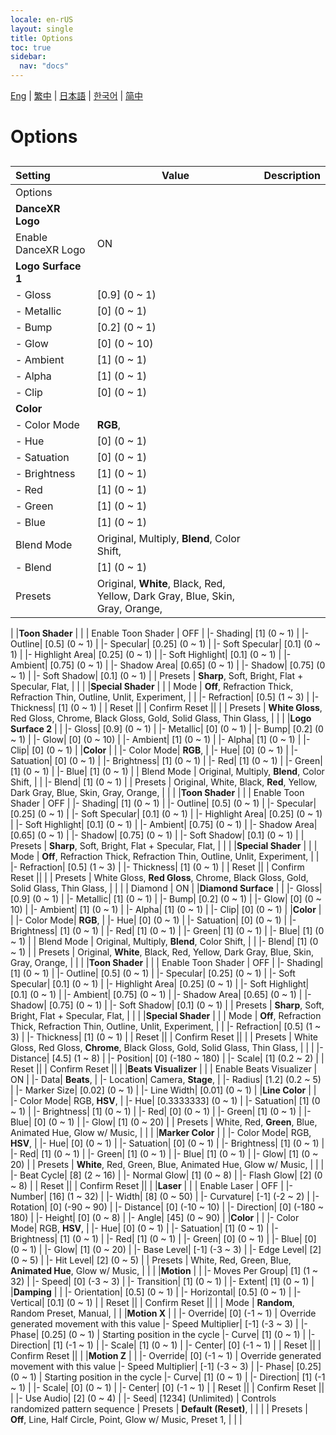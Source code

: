 ```yaml
---
locale: en-rUS
layout: single
title: Options
toc: true
sidebar:
  nav: "docs"
---
```

[Eng](/dancexr/menu/2025.4/stage/scene) | [繁中](/tw/dancexr/menu/2025.4/stage/scene) | [日本語](/jp/dancexr/menu/2025.4/stage/scene) | [한국어](/kr/dancexr/menu/2025.4/stage/scene) | [简中](/zh/dancexr/menu/2025.4/stage/scene)

# Options

## 

| Setting | Value | Description |
| :--- | --- | :--- |
| Options || 
|**DanceXR Logo** | | 
| Enable DanceXR Logo | ON | 
|**Logo Surface 1** | | 
|- Gloss| [0.9] (0 ~ 1) | 
|- Metallic| [0] (0 ~ 1) | 
|- Bump| [0.2] (0 ~ 1) | 
|- Glow| [0] (0 ~ 10) | 
|- Ambient| [1] (0 ~ 1) | 
|- Alpha| [1] (0 ~ 1) | 
|- Clip| [0] (0 ~ 1) | 
|**Color** | | 
|- Color Mode|  **RGB**,  | 
|- Hue| [0] (0 ~ 1) | 
|- Satuation| [0] (0 ~ 1) | 
|- Brightness| [1] (0 ~ 1) | 
|- Red| [1] (0 ~ 1) | 
|- Green| [1] (0 ~ 1) | 
|- Blue| [1] (0 ~ 1) | 
| Blend Mode |  Original,  Multiply,  **Blend**,  Color Shift,  |  |
|- Blend| [1] (0 ~ 1) | 
| Presets |  Original,  **White**,  Black,  Red,  Yellow,  Dark Gray,  Blue,  Skin,  Gray,  Orange,  |  |
|
|**Toon Shader** | | 
| Enable Toon Shader | OFF | 
|- Shading| [1] (0 ~ 1) | 
|- Outline| [0.5] (0 ~ 1) | 
|- Specular| [0.25] (0 ~ 1) | 
|- Soft Specular| [0.1] (0 ~ 1) | 
|- Highlight Area| [0.25] (0 ~ 1) | 
|- Soft Highlight| [0.1] (0 ~ 1) | 
|- Ambient| [0.75] (0 ~ 1) | 
|- Shadow Area| [0.65] (0 ~ 1) | 
|- Shadow| [0.75] (0 ~ 1) | 
|- Soft Shadow| [0.1] (0 ~ 1) | 
| Presets |  **Sharp**,  Soft,  Bright,  Flat + Specular,  Flat,  |  |
|
|**Special Shader** | | 
| Mode |  **Off**,  Refraction Thick,  Refraction Thin,  Outline,  Unlit,  Experiment,  |  |
|- Refraction| [0.5] (1 ~ 3) | 
|- Thickness| [1] (0 ~ 1) | 
| Reset || 
| Confirm Reset || 
|
| Presets |  **White Gloss**,  Red Gloss,  Chrome,  Black Gloss,  Gold,  Solid Glass,  Thin Glass,  |  |
|
|**Logo Surface 2** | | 
|- Gloss| [0.9] (0 ~ 1) | 
|- Metallic| [0] (0 ~ 1) | 
|- Bump| [0.2] (0 ~ 1) | 
|- Glow| [0] (0 ~ 10) | 
|- Ambient| [1] (0 ~ 1) | 
|- Alpha| [1] (0 ~ 1) | 
|- Clip| [0] (0 ~ 1) | 
|**Color** | | 
|- Color Mode|  **RGB**,  | 
|- Hue| [0] (0 ~ 1) | 
|- Satuation| [0] (0 ~ 1) | 
|- Brightness| [1] (0 ~ 1) | 
|- Red| [1] (0 ~ 1) | 
|- Green| [1] (0 ~ 1) | 
|- Blue| [1] (0 ~ 1) | 
| Blend Mode |  Original,  Multiply,  **Blend**,  Color Shift,  |  |
|- Blend| [1] (0 ~ 1) | 
| Presets |  Original,  White,  Black,  **Red**,  Yellow,  Dark Gray,  Blue,  Skin,  Gray,  Orange,  |  |
|
|**Toon Shader** | | 
| Enable Toon Shader | OFF | 
|- Shading| [1] (0 ~ 1) | 
|- Outline| [0.5] (0 ~ 1) | 
|- Specular| [0.25] (0 ~ 1) | 
|- Soft Specular| [0.1] (0 ~ 1) | 
|- Highlight Area| [0.25] (0 ~ 1) | 
|- Soft Highlight| [0.1] (0 ~ 1) | 
|- Ambient| [0.75] (0 ~ 1) | 
|- Shadow Area| [0.65] (0 ~ 1) | 
|- Shadow| [0.75] (0 ~ 1) | 
|- Soft Shadow| [0.1] (0 ~ 1) | 
| Presets |  **Sharp**,  Soft,  Bright,  Flat + Specular,  Flat,  |  |
|
|**Special Shader** | | 
| Mode |  **Off**,  Refraction Thick,  Refraction Thin,  Outline,  Unlit,  Experiment,  |  |
|- Refraction| [0.5] (1 ~ 3) | 
|- Thickness| [1] (0 ~ 1) | 
| Reset || 
| Confirm Reset || 
|
| Presets |  White Gloss,  **Red Gloss**,  Chrome,  Black Gloss,  Gold,  Solid Glass,  Thin Glass,  |  |
|
| Diamond | ON | 
|**Diamond Surface** | | 
|- Gloss| [0.9] (0 ~ 1) | 
|- Metallic| [1] (0 ~ 1) | 
|- Bump| [0.2] (0 ~ 1) | 
|- Glow| [0] (0 ~ 10) | 
|- Ambient| [1] (0 ~ 1) | 
|- Alpha| [1] (0 ~ 1) | 
|- Clip| [0] (0 ~ 1) | 
|**Color** | | 
|- Color Mode|  **RGB**,  | 
|- Hue| [0] (0 ~ 1) | 
|- Satuation| [0] (0 ~ 1) | 
|- Brightness| [1] (0 ~ 1) | 
|- Red| [1] (0 ~ 1) | 
|- Green| [1] (0 ~ 1) | 
|- Blue| [1] (0 ~ 1) | 
| Blend Mode |  Original,  Multiply,  **Blend**,  Color Shift,  |  |
|- Blend| [1] (0 ~ 1) | 
| Presets |  Original,  **White**,  Black,  Red,  Yellow,  Dark Gray,  Blue,  Skin,  Gray,  Orange,  |  |
|
|**Toon Shader** | | 
| Enable Toon Shader | OFF | 
|- Shading| [1] (0 ~ 1) | 
|- Outline| [0.5] (0 ~ 1) | 
|- Specular| [0.25] (0 ~ 1) | 
|- Soft Specular| [0.1] (0 ~ 1) | 
|- Highlight Area| [0.25] (0 ~ 1) | 
|- Soft Highlight| [0.1] (0 ~ 1) | 
|- Ambient| [0.75] (0 ~ 1) | 
|- Shadow Area| [0.65] (0 ~ 1) | 
|- Shadow| [0.75] (0 ~ 1) | 
|- Soft Shadow| [0.1] (0 ~ 1) | 
| Presets |  **Sharp**,  Soft,  Bright,  Flat + Specular,  Flat,  |  |
|
|**Special Shader** | | 
| Mode |  **Off**,  Refraction Thick,  Refraction Thin,  Outline,  Unlit,  Experiment,  |  |
|- Refraction| [0.5] (1 ~ 3) | 
|- Thickness| [1] (0 ~ 1) | 
| Reset || 
| Confirm Reset || 
|
| Presets |  White Gloss,  Red Gloss,  **Chrome**,  Black Gloss,  Gold,  Solid Glass,  Thin Glass,  |  |
|
|- Distance| [4.5] (1 ~ 8) | 
|- Position| [0] (-180 ~ 180) | 
|- Scale| [1] (0.2 ~ 2) | 
| Reset || 
| Confirm Reset || 
|
|**Beats Visualizer** | | 
| Enable Beats Visualizer | ON | 
|- Data|  **Beats**,  | 
|- Location|  Camera,  **Stage**,  | 
|- Radius| [1.2] (0.2 ~ 5) | 
|- Marker Size| [0.02] (0 ~ 1) | 
|- Line Width| [0.01] (0 ~ 1) | 
|**Line Color** | | 
|- Color Mode|  RGB,  **HSV**,  | 
|- Hue| [0.3333333] (0 ~ 1) | 
|- Satuation| [1] (0 ~ 1) | 
|- Brightness| [1] (0 ~ 1) | 
|- Red| [0] (0 ~ 1) | 
|- Green| [1] (0 ~ 1) | 
|- Blue| [0] (0 ~ 1) | 
|- Glow| [1] (0 ~ 20) | 
| Presets |  White,  Red,  **Green**,  Blue,  Animated Hue,  Glow w/ Music,  |  |
|
|**Marker Color** | | 
|- Color Mode|  RGB,  **HSV**,  | 
|- Hue| [0] (0 ~ 1) | 
|- Satuation| [0] (0 ~ 1) | 
|- Brightness| [1] (0 ~ 1) | 
|- Red| [1] (0 ~ 1) | 
|- Green| [1] (0 ~ 1) | 
|- Blue| [1] (0 ~ 1) | 
|- Glow| [1] (0 ~ 20) | 
| Presets |  **White**,  Red,  Green,  Blue,  Animated Hue,  Glow w/ Music,  |  |
|
|- Beat Cycle| [8] (2 ~ 16) | 
|- Normal Glow| [1] (0 ~ 8) | 
|- Flash Glow| [2] (0 ~ 8) | 
| Reset || 
| Confirm Reset || 
|
|**Laser** | | 
| Enable Laser | OFF | 
|- Number| [16] (1 ~ 32) | 
|- Width| [8] (0 ~ 50) | 
|- Curvature| [-1] (-2 ~ 2) | 
|- Rotation| [0] (-90 ~ 90) | 
|- Distance| [0] (-10 ~ 10) | 
|- Direction| [0] (-180 ~ 180) | 
|- Height| [0] (0 ~ 8) | 
|- Angle| [45] (0 ~ 90) | 
|**Color** | | 
|- Color Mode|  RGB,  **HSV**,  | 
|- Hue| [0] (0 ~ 1) | 
|- Satuation| [1] (0 ~ 1) | 
|- Brightness| [1] (0 ~ 1) | 
|- Red| [1] (0 ~ 1) | 
|- Green| [0] (0 ~ 1) | 
|- Blue| [0] (0 ~ 1) | 
|- Glow| [1] (0 ~ 20) | 
|- Base Level| [-1] (-3 ~ 3) | 
|- Edge Level| [2] (0 ~ 5) | 
|- Hit Level| [2] (0 ~ 5) | 
| Presets |  White,  Red,  Green,  Blue,  **Animated Hue**,  Glow w/ Music,  |  |
|
|**Motion** | | 
|- Moves Per Group| [1] (1 ~ 32) | 
|- Speed| [0] (-3 ~ 3) | 
|- Transition| [1] (0 ~ 1) | 
|- Extent| [1] (0 ~ 1) | 
|**Damping** | | 
|- Orientation| [0.5] (0 ~ 1) | 
|- Horizontal| [0.5] (0 ~ 1) | 
|- Vertical| [0.1] (0 ~ 1) | 
| Reset || 
| Confirm Reset || 
|
| Mode |  **Random**,  Random Preset,  Manual,  |  |
|**Motion X** | | 
|- Override| [0] (-1 ~ 1) | Override generated movement with this value
|- Speed Multiplier| [-1] (-3 ~ 3) | 
|- Phase| [0.25] (0 ~ 1) | Starting position in the cycle
|- Curve| [1] (0 ~ 1) | 
|- Direction| [1] (-1 ~ 1) | 
|- Scale| [1] (0 ~ 1) | 
|- Center| [0] (-1 ~ 1) | 
| Reset || 
| Confirm Reset || 
|
|**Motion Z** | | 
|- Override| [0] (-1 ~ 1) | Override generated movement with this value
|- Speed Multiplier| [-1] (-3 ~ 3) | 
|- Phase| [0.25] (0 ~ 1) | Starting position in the cycle
|- Curve| [1] (0 ~ 1) | 
|- Direction| [1] (-1 ~ 1) | 
|- Scale| [0] (0 ~ 1) | 
|- Center| [0] (-1 ~ 1) | 
| Reset || 
| Confirm Reset || 
|
|- Use Audio| [2] (0 ~ 4) | 
|- Seed| [1234] (Unlimited) | Controls randomized pattern sequence
| Presets |  **Default (Reset)**,  |  |
|
| Presets |  **Off**,  Line,  Half Circle,  Point,  Glow w/ Music,  Preset 1,  |  |
|
